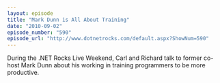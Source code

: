 ```yaml
---
layout: episode
title: "Mark Dunn is All About Training"
date: "2010-09-02"
episode_number: "590"
episode_url: "http://www.dotnetrocks.com/default.aspx?ShowNum=590"
---
```


During the .NET Rocks Live Weekend, Carl and Richard talk to former co-host Mark Dunn about his working in training programmers to be more productive.
